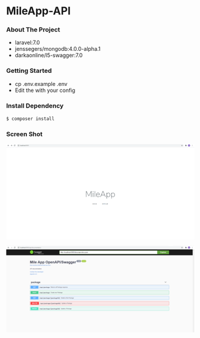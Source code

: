 
# MileApp-API

### About The Project
- laravel:7.0
- jenssegers/mongodb:4.0.0-alpha.1
- darkaonline/l5-swagger:7.0

### Getting Started
- cp .env.example .env
- Edit the with your config 

### Install Dependency

```bash
$ composer install
```

### Screen Shot

![ScreenShot1](./doc/img1.png)

![ScreenShot2](./doc/img2.png)

